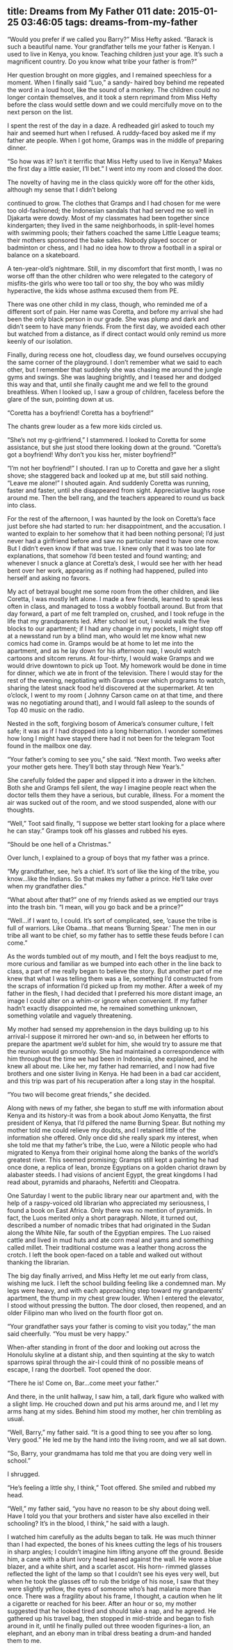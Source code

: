 title: Dreams from My Father 011
date: 2015-01-25 03:46:05
tags: dreams-from-my-father
---

“Would you prefer if we called you Barry?” Miss Hefty asked. “Barack is such a beautiful name. Your grandfather tells me your father is Kenyan. I used to live in Kenya, you know. Teaching children just your age. It’s such a magnificent country. Do you know what tribe your father is from?”

Her question brought on more giggles, and I remained speechless for a moment. When I finally said “Luo,” a sandy- haired boy behind me repeated the word in a loud hoot, like the sound of a monkey. The children could no longer contain themselves, and it took a stern reprimand from Miss Hefty before the class would settle down and we could mercifully move on to the next person on the list.

I spent the rest of the day in a daze. A redheaded girl asked to touch my hair and seemed hurt when I refused. A ruddy-faced boy asked me if my father ate people. When I got home, Gramps was in the middle of preparing dinner.

“So how was it? Isn’t it terrific that Miss Hefty used to live in Kenya? Makes the first day a little easier, I’ll bet.” I went into my room and closed the door.

The novelty of having me in the class quickly wore off for the other kids, although my sense that I didn’t belong

continued to grow. The clothes that Gramps and I had chosen for me were too old-fashioned; the Indonesian sandals that had served me so well in Djakarta were dowdy. Most of my classmates had been together since kindergarten; they lived in the same neighborhoods, in split-level homes with swimming pools; their fathers coached the same Little League teams; their mothers sponsored the bake sales. Nobody played soccer or badminton or chess, and I had no idea how to throw a football in a spiral or balance on a skateboard.

A ten-year-old’s nightmare. Still, in my discomfort that first month, I was no worse off than the other children who were relegated to the category of misfits-the girls who were too tall or too shy, the boy who was mildly hyperactive, the kids whose asthma excused them from PE.

There was one other child in my class, though, who reminded me of a different sort of pain. Her name was Coretta, and before my arrival she had been the only black person in our grade. She was plump and dark and didn’t seem to have many friends. From the first day, we avoided each other but watched from a distance, as if direct contact would only remind us more keenly of our isolation.

Finally, during recess one hot, cloudless day, we found ourselves occupying the same corner of the playground. I don’t remember what we said to each other, but I remember that suddenly she was chasing me around the jungle gyms and swings. She was laughing brightly, and I teased her and dodged this way and that, until she finally caught me and we fell to the ground breathless. When I looked up, I saw a group of children, faceless before the glare of the sun, pointing down at us.

“Coretta has a boyfriend! Coretta has a boyfriend!”

The chants grew louder as a few more kids circled us.

“She’s not my g-girlfriend,” I stammered. I looked to Coretta for some assistance, but she just stood there looking down at the ground. “Coretta’s got a boyfriend! Why don’t you kiss her, mister boyfriend?”

“I’m not her boyfriend!” I shouted. I ran up to Coretta and gave her a slight shove; she staggered back and looked up at me, but still said nothing. “Leave me alone!” I shouted again. And suddenly Coretta was running, faster and faster, until she disappeared from sight. Appreciative laughs rose around me. Then the bell rang, and the teachers appeared to round us back into class.

For the rest of the afternoon, I was haunted by the look on Coretta’s face just before she had started to run: her disappointment, and the accusation. I wanted to explain to her somehow that it had been nothing personal; I’d just never had a girlfriend before and saw no particular need to have one now. But I didn’t even know if that was true. I knew only that it was too late for explanations, that somehow I’d been tested and found wanting; and whenever I snuck a glance at Coretta’s desk, I would see her with her head bent over her work, appearing as if nothing had happened, pulled into herself and asking no favors.

My act of betrayal bought me some room from the other children, and like Coretta, I was mostly left alone. I made a few friends, learned to speak less often in class, and managed to toss a wobbly football around. But from that day forward, a part of me felt trampled on, crushed, and I took refuge in the life that my grandparents led. After school let out, I would walk the five blocks to our apartment; if I had any change in my pockets, I might stop off at a newsstand run by a blind man, who would let me know what new comics had come in. Gramps would be at home to let me into the apartment, and as he lay down for his afternoon nap, I would watch cartoons and sitcom reruns. At four-thirty, I would wake Gramps and we would drive downtown to pick up Toot. My homework would be done in time for dinner, which we ate in front of the television. There I would stay for the rest of the evening, negotiating with Gramps over which programs to watch, sharing the latest snack food he’d discovered at the supermarket. At ten o’clock, I went to my room ( Johnny Carson came on at that time, and there was no negotiating around that), and I would fall asleep to the sounds of Top 40 music on the radio.

Nested in the soft, forgiving bosom of America’s consumer culture, I felt safe; it was as if I had dropped into a long hibernation. I wonder sometimes how long I might have stayed there had it not been for the telegram Toot found in the mailbox one day.

“Your father’s coming to see you,” she said. “Next month. Two weeks after your mother gets here. They’ll both stay through New Year’s.”

She carefully folded the paper and slipped it into a drawer in the kitchen. Both she and Gramps fell silent, the way I imagine people react when the doctor tells them they have a serious, but curable, illness. For a moment the air was sucked out of the room, and we stood suspended, alone with our thoughts.

“Well,” Toot said finally, “I suppose we better start looking for a place where he can stay.” Gramps took off his glasses and rubbed his eyes.

“Should be one hell of a Christmas.”

Over lunch, I explained to a group of boys that my father was a prince.

“My grandfather, see, he’s a chief. It’s sort of like the king of the tribe, you know...like the Indians. So that makes my father a prince. He’ll take over when my grandfather dies.”

“What about after that?” one of my friends asked as we emptied our trays into the trash bin. “I mean, will you go back and be a prince?”

“Well...if I want to, I could. It’s sort of complicated, see, ’cause the tribe is full of warriors. Like Obama...that means ‘Burning Spear.’ The men in our tribe all want to be chief, so my father has to settle these feuds before I can come.”

As the words tumbled out of my mouth, and I felt the boys readjust to me, more curious and familiar as we bumped into each other in the line back to class, a part of me really began to believe the story. But another part of me knew that what I was telling them was a lie, something I’d constructed from the scraps of information I’d picked up from my mother. After a week of my father in the flesh, I had decided that I preferred his more distant image, an image I could alter on a whim-or ignore when convenient. If my father hadn’t exactly disappointed me, he remained something unknown, something volatile and vaguely threatening.

My mother had sensed my apprehension in the days building up to his arrival-I suppose it mirrored her own-and so, in between her efforts to prepare the apartment we’d sublet for him, she would try to assure me that the reunion would go smoothly. She had maintained a correspondence with him throughout the time we had been in Indonesia, she explained, and he knew all about me. Like her, my father had remarried, and I now had five brothers and one sister living in Kenya. He had been in a bad car accident, and this trip was part of his recuperation after a long stay in the hospital.

“You two will become great friends,” she decided.

Along with news of my father, she began to stuff me with information about Kenya and its history-it was from a book about Jomo Kenyatta, the first president of Kenya, that I’d pilfered the name Burning Spear. But nothing my mother told me could relieve my doubts, and I retained little of the information she offered. Only once did she really spark my interest, when she told me that my father’s tribe, the Luo, were a Nilotic people who had migrated to Kenya from their original home along the banks of the world’s greatest river. This seemed promising; Gramps still kept a painting he had once done, a replica of lean, bronze Egyptians on a golden chariot drawn by alabaster steeds. I had visions of ancient Egypt, the great kingdoms I had read about, pyramids and pharaohs, Nefertiti and Cleopatra.

One Saturday I went to the public library near our apartment and, with the help of a raspy-voiced old librarian who appreciated my seriousness, I found a book on East Africa. Only there was no mention of pyramids. In fact, the Luos merited only a short paragraph. Nilote, it turned out, described a number of nomadic tribes that had originated in the Sudan along the White Nile, far south of the Egyptian empires. The Luo raised cattle and lived in mud huts and ate corn meal and yams and something called millet. Their traditional costume was a leather thong across the crotch. I left the book open-faced on a table and walked out without thanking the librarian.

The big day finally arrived, and Miss Hefty let me out early from class, wishing me luck. I left the school building feeling like a condemned man. My legs were heavy, and with each approaching step toward my grandparents’ apartment, the thump in my chest grew louder. When I entered the elevator, I stood without pressing the button. The door closed, then reopened, and an older Filipino man who lived on the fourth floor got on.

“Your grandfather says your father is coming to visit you today,” the man said cheerfully. “You must be very happy.”

When-after standing in front of the door and looking out across the Honolulu skyline at a distant ship, and then squinting at the sky to watch sparrows spiral through the air-I could think of no possible means of escape, I rang the doorbell. Toot opened the door.

“There he is! Come on, Bar...come meet your father.”

And there, in the unlit hallway, I saw him, a tall, dark figure who walked with a slight limp. He crouched down and put his arms around me, and I let my arms hang at my sides. Behind him stood my mother, her chin trembling as usual.

“Well, Barry,” my father said. “It is a good thing to see you after so long. Very good.” He led me by the hand into the living room, and we all sat down.

“So, Barry, your grandmama has told me that you are doing very well in school.”

I shrugged.

“He’s feeling a little shy, I think,” Toot offered. She smiled and rubbed my head.

“Well,” my father said, “you have no reason to be shy about doing well. Have I told you that your brothers and sister have also excelled in their schooling? It’s in the blood, I think,” he said with a laugh.

I watched him carefully as the adults began to talk. He was much thinner than I had expected, the bones of his knees cutting the legs of his trousers in sharp angles; I couldn’t imagine him lifting anyone off the ground. Beside him, a cane with a blunt ivory head leaned against the wall. He wore a blue blazer, and a white shirt, and a scarlet ascot. His horn- rimmed glasses reflected the light of the lamp so that I couldn’t see his eyes very well, but when he took the glasses off to rub the bridge of his nose, I saw that they were slightly yellow, the eyes of someone who’s had malaria more than once. There was a fragility about his frame, I thought, a caution when he lit a cigarette or reached for his beer. After an hour or so, my mother suggested that he looked tired and should take a nap, and he agreed. He gathered up his travel bag, then stopped in mid-stride and began to fish around in it, until he finally pulled out three wooden figurines-a lion, an elephant, and an ebony man in tribal dress beating a drum-and handed them to me.


